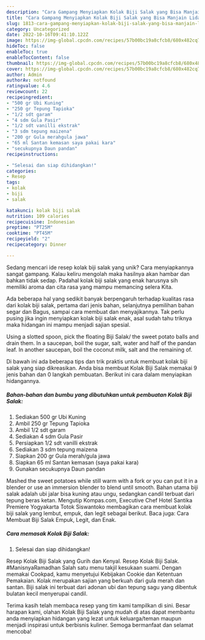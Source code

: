 ```yaml
---
description: "Cara Gampang Menyiapkan Kolak Biji Salak yang Bisa Manjain Lidah"
title: "Cara Gampang Menyiapkan Kolak Biji Salak yang Bisa Manjain Lidah"
slug: 1813-cara-gampang-menyiapkan-kolak-biji-salak-yang-bisa-manjain-lidah
category: Uncategorized
date: 2022-10-16T09:41:10.122Z
image: https://img-global.cpcdn.com/recipes/57b00bc19a8cfcb8/680x482cq70/kolak-biji-salak-foto-resep-utama.jpg
hideToc: false
enableToc: true
enableTocContent: false
thumbnail: https://img-global.cpcdn.com/recipes/57b00bc19a8cfcb8/680x482cq70/kolak-biji-salak-foto-resep-utama.jpg
cover: https://img-global.cpcdn.com/recipes/57b00bc19a8cfcb8/680x482cq70/kolak-biji-salak-foto-resep-utama.jpg
author: Admin
authorAv: notfound
ratingvalue: 4.6
reviewcount: 22
recipeingredient:
- "500 gr Ubi Kuning"
- "250 gr Tepung Tapioka"
- "1/2 sdt garam"
- "4 sdm Gula Pasir"
- "1/2 sdt vanilli ekstrak"
- "3 sdm tepung maizena"
- "200 gr Gula merahgula jawa"
- "65 ml Santan kemasan saya pakai kara"
- "secukupnya Daun pandan"
recipeinstructions:

- "Selesai dan siap dihidangkan!"
categories:
- Resep
tags:
- kolak
- biji
- salak

katakunci: kolak biji salak 
nutrition: 109 calories
recipecuisine: Indonesian
preptime: "PT25M"
cooktime: "PT45M"
recipeyield: "2"
recipecategory: Dinner

---
```





Sedang mencari ide resep kolak biji salak yang unik? Cara menyiapkannya sangat gampang. Kalau keliru mengolah maka hasilnya akan hambar dan bahkan tidak sedap. Padahal kolak biji salak yang enak harusnya sih memiliki aroma dan cita rasa yang mampu memancing selera Kita.





Ada beberapa hal yang sedikit banyak berpengaruh terhadap kualitas rasa dari kolak biji salak, pertama dari jenis bahan, selanjutnya pemilihan bahan segar dan Bagus, sampai cara membuat dan menyajikannya. Tak perlu pusing jika ingin menyiapkan kolak biji salak enak,      asal sudah tahu triknya maka hidangan ini mampu menjadi sajian spesial.














Using a slotted spoon, pick the floating Biji Salak/ the sweet potato balls and drain them. In a saucepan, boil the sugar, salt, water and half of the pandan leaf. In another saucepan, boil the coconut milk, salt and the remaining of.






Di bawah ini ada beberapa tips dan trik praktis untuk membuat kolak biji salak yang siap dikreasikan. Anda bisa membuat Kolak Biji Salak memakai 9 jenis bahan dan 0 langkah pembuatan. Berikut ini cara dalam menyiapkan hidangannya.

<!--inarticleads1-->

##### Bahan-bahan dan bumbu yang dibutuhkan untuk pembuatan Kolak Biji Salak:

1. Sediakan 500 gr Ubi Kuning
1. Ambil 250 gr Tepung Tapioka
1. Ambil 1/2 sdt garam
1. Sediakan 4 sdm Gula Pasir
1. Persiapkan 1/2 sdt vanilli ekstrak
1. Sediakan 3 sdm tepung maizena
1. Siapkan 200 gr Gula merah/gula jawa
1. Siapkan 65 ml Santan kemasan (saya pakai kara)
1. Gunakan secukupnya Daun pandan


Mashed the sweet potatoes while still warm with a fork or you can put it in a blender or use an immersion blender to blend until smooth. Bahan utama biji salak adalah ubi jalar bisa kuning atau ungu, sedangkan candil terbuat dari tepung beras ketan. Mengutip Kompas.com, Executive Chef Hotel Santika Premiere Yogyakarta Totok Siswantoko membagikan cara membuat kolak biji salak yang lembut, empuk, dan legit sebagai berikut. Baca juga: Cara Membuat Biji Salak Empuk, Legit, dan Enak. 

<!--inarticleads2-->

##### Cara memasak Kolak Biji Salak:


1. Selesai dan siap dihidangkan!

Resep Kolak Biji Salak yang Gurih dan Kenyal. Resep Kolak Biji Salak. #ManisnyaRamadhan Salah satu menu takjil kesukaan suami. Dengan memakai Cookpad, kamu menyetujui Kebijakan Cookie dan Ketentuan Pemakaian. Kolak merupakan sajian yang berkuah dari gula merah dan santan. Biji salak ini terbuat dari adonan ubi dan tepung sagu yang dibentuk bulatan kecil menyerupai candil. 

Terima kasih telah membaca resep yang tim kami tampilkan di sini. Besar harapan kami, olahan Kolak Biji Salak yang mudah di atas dapat membantu anda menyiapkan hidangan yang lezat untuk keluarga/teman maupun menjadi inspirasi untuk berbisnis kuliner. Semoga bermanfaat dan selamat mencoba!
